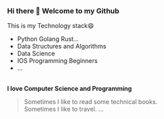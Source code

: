 ### Hi there 👋 Welcome to my Github

<!--
**qixia1998/qixia1998** is a ✨ _special_ ✨ repository because its `README.md` (this file) appears on your GitHub profile.

Here are some ideas to get you started:

- 🔭 I’m currently working on ...
- 🌱 I’m currently learning ...
- 👯 I’m looking to collaborate on ...
- 🤔 I’m looking for help with ...
- 💬 Ask me about ...
- 📫 How to reach me: ...
- 😄 Pronouns: ...
- ⚡ Fun fact: ...
-->
This is my Technology stack😄
* Python Golang Rust...
* Data Structures and Algorithms
* Data Science
* IOS Programming Beginners
* ...
<br/>
<b>I love Computer Science and Programming</b>


> Sometimes I like to read some technical books.<br/>
> Sometimes I like to travel.
> ...
